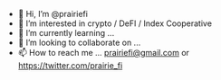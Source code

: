 - 👋 Hi, I’m @prairiefi
- 👀 I’m interested in crypto / DeFI / Index Cooperative
- 🌱 I’m currently learning ...
- 💞️ I’m looking to collaborate on ...
- 📫 How to reach me ... prairiefi@gmail.com or https://twitter.com/prairie_fi

<!---
prairiefi/prairiefi is a ✨ special ✨ repository because its `README.md` (this file) appears on your GitHub profile.
You can click the Preview link to take a look at your changes.
--->
